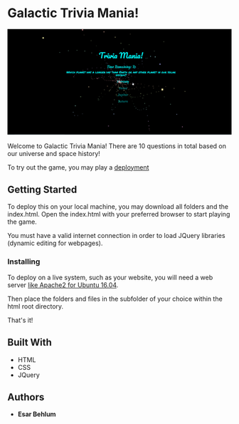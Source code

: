 # Galactic Trivia Mania!

![Galactic Trivia Mania](assets/images/demo.gif)

Welcome to Galactic Trivia Mania! There are 10 questions in total based on our universe and space history!

To try out the game, you may play a [deployment](https://esarnb.github.io/TriviaGame/)

## Getting Started

To deploy this on your local machine, you may download all folders and the index.html. Open the index.html with your preferred browser to start playing the game.

You must have a valid internet connection in order to load JQuery libraries (dynamic editing for webpages).

### Installing

To deploy on a live system, such as your website, you will need a web server [like Apache2 for Ubuntu 16.04](https://www.digitalocean.com/community/tutorials/how-to-install-the-apache-web-server-on-ubuntu-16-04).

Then place the folders and files in the subfolder of your choice within the html root directory.

That's it!

## Built With

* HTML 
* CSS
* JQuery

## Authors

* **Esar Behlum** 

